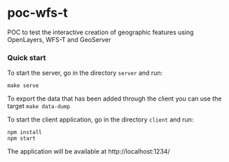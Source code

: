 # poc-wfs-t
POC to test the interactive creation of geographic features using OpenLayers, WFS-T and GeoServer

### Quick start
To start the server, go in the directory `server` and run:

```
make serve
```

To export the data that has been added through the client you can use the target `make data-dump`

To start the client application, go in the directory `client` and run:

```
npm install
npm start
```

The application will be available at http://localhost:1234/
